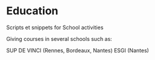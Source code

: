 # Education
Scripts et snippets for School activities

Giving courses in several schools such as:

SUP DE VINCI (Rennes, Bordeaux, Nantes)
ESGI (Nantes)
